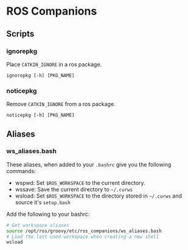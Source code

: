 ROS Companions
==============

Scripts
-------

### ignorepkg

Place `CATKIN_IGNORE` in a ros package.

```
ignorepkg [-h] [PKG_NAME]
```


### noticepkg

Remove `CATKIN_IGNORE` from a ros package.

```
noticepkg [-h] [PKG_NAME]
```

Aliases
-------

### ws_aliases.bash

These aliases, when added to your `.bashrc` give you the following commands:

* wspwd: Set `$ROS_WORKSPACE` to the current directory.
* wssave: Save the current directory to `~/.curws`
* wsload: Set `$ROS_WORKSPACE` to the directory stored in `~/.curws` and source it's `setup.bash`

Add the following to your bashrc:
```bash
# Get workspace aliases
source /opt/ros/groovy/etc/ros_companions/ws_aliases.bash
# Load the last used workspace when creating a new shell
wsload
```
